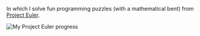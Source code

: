 In which I solve fun programming puzzles (with a mathematical bent) from [Project Euler](http://projecteuler.net/).

![My Project Euler progress](https://projecteuler.net/profile/karstendick.png)
